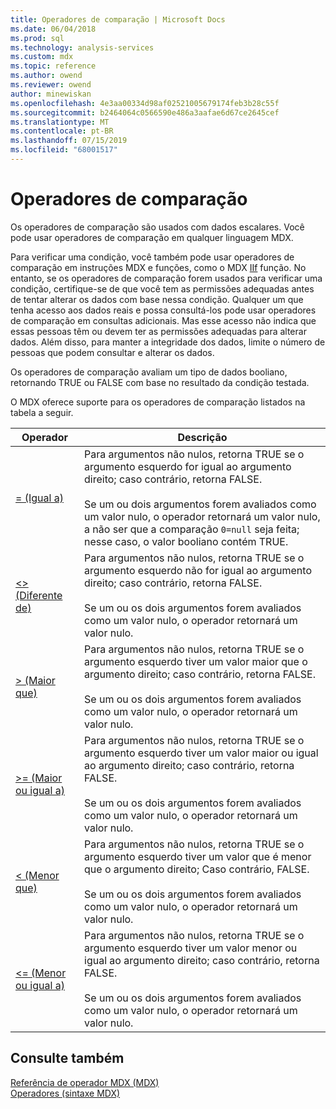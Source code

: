 ```yaml
---
title: Operadores de comparação | Microsoft Docs
ms.date: 06/04/2018
ms.prod: sql
ms.technology: analysis-services
ms.custom: mdx
ms.topic: reference
ms.author: owend
ms.reviewer: owend
author: minewiskan
ms.openlocfilehash: 4e3aa00334d98af02521005679174feb3b28c55f
ms.sourcegitcommit: b2464064c0566590e486a3aafae6d67ce2645cef
ms.translationtype: MT
ms.contentlocale: pt-BR
ms.lasthandoff: 07/15/2019
ms.locfileid: "68001517"
---
```

# <a name="comparison-operators"></a>Operadores de comparação


  Os operadores de comparação são usados com dados escalares. Você pode usar operadores de comparação em qualquer linguagem MDX.  
  
 Para verificar uma condição, você também pode usar operadores de comparação em instruções MDX e funções, como o MDX [IIf](../mdx/iif-mdx.md) função. No entanto, se os operadores de comparação forem usados para verificar uma condição, certifique-se de que você tem as permissões adequadas antes de tentar alterar os dados com base nessa condição. Qualquer um que tenha acesso aos dados reais e possa consultá-los pode usar operadores de comparação em consultas adicionais. Mas esse acesso não indica que essas pessoas têm ou devem ter as permissões adequadas para alterar dados. Além disso, para manter a integridade dos dados, limite o número de pessoas que podem consultar e alterar os dados.  
  
 Os operadores de comparação avaliam um tipo de dados booliano, retornando TRUE ou FALSE com base no resultado da condição testada.  
  
 O MDX oferece suporte para os operadores de comparação listados na tabela a seguir.  
  
|Operador|Descrição|  
|--------------|-----------------|  
|[= (Igual a)](../mdx/equal-to-mdx.md)|Para argumentos não nulos, retorna TRUE se o argumento esquerdo for igual ao argumento direito; caso contrário, retorna FALSE.<br /><br /> Se um ou dois argumentos forem avaliados como um valor nulo, o operador retornará um valor nulo, a não ser que a comparação `0=null` seja feita; nesse caso, o valor booliano contém TRUE.|  
|[<> (Diferente de)](../mdx/not-equal-to-mdx.md)|Para argumentos não nulos, retorna TRUE se o argumento esquerdo não for igual ao argumento direito; caso contrário, retorna FALSE.<br /><br /> Se um ou os dois argumentos forem avaliados como um valor nulo, o operador retornará um valor nulo.|  
|[> (Maior que)](../mdx/greater-than-mdx.md)|Para argumentos não nulos, retorna TRUE se o argumento esquerdo tiver um valor maior que o argumento direito; caso contrário, retorna FALSE.<br /><br /> Se um ou os dois argumentos forem avaliados como um valor nulo, o operador retornará um valor nulo.|  
|[>= (Maior ou igual a)](../mdx/greater-than-or-equal-to-mdx.md)|Para argumentos não nulos, retorna TRUE se o argumento esquerdo tiver um valor maior ou igual ao argumento direito; caso contrário, retorna FALSE.<br /><br /> Se um ou os dois argumentos forem avaliados como um valor nulo, o operador retornará um valor nulo.|  
|[< (Menor que)](../mdx/less-than-mdx.md)|Para argumentos não nulos, retorna TRUE se o argumento esquerdo tiver um valor que é menor que o argumento direito; Caso contrário, FALSE.<br /><br /> Se um ou os dois argumentos forem avaliados como um valor nulo, o operador retornará um valor nulo.|  
|[<= (Menor ou igual a)](../mdx/less-than-or-equal-to-mdx.md)|Para argumentos não nulos, retorna TRUE se o argumento esquerdo tiver um valor menor ou igual ao argumento direito; caso contrário, retorna FALSE.<br /><br /> Se um ou os dois argumentos forem avaliados como um valor nulo, o operador retornará um valor nulo.|  
  
## <a name="see-also"></a>Consulte também  
 [Referência de operador MDX &#40;MDX&#41;](../mdx/mdx-operator-reference-mdx.md)   
 [Operadores &#40;sintaxe MDX&#41;](../mdx/operators-mdx-syntax.md)  
  
  

